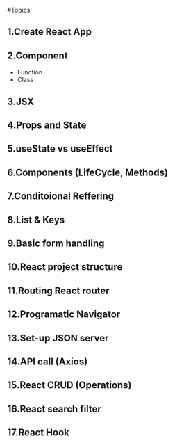 #Topics:

## 1.Create React App
## 2.Component
- Function
- Class
## 3.JSX
## 4.Props and State
## 5.useState vs useEffect
## 6.Components (LifeCycle, Methods)
## 7.Conditoional Reffering
## 8.List & Keys
## 9.Basic form handling
## 10.React project structure
## 11.Routing React router
## 12.Programatic Navigator
## 13.Set-up JSON server
## 14.API call (Axios)
## 15.React CRUD (Operations)
## 16.React search filter
## 17.React Hook
